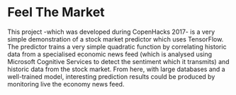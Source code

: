 # Feel The Market
This project -which was developed during CopenHacks 2017- is a very simple demonstration of a stock market predictor which uses TensorFlow. The predictor trains a very simple quadratic function by correlating historic data from a specialised economic news feed (which is analysed using Microsoft Cognitive Services to detect the sentiment which it transmits) and historic data from the stock market. From here, with large databases and a well-trained model, interesting prediction results could be produced by monitoring live the economy news feed.
